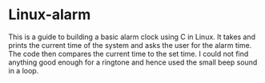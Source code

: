 # Linux-alarm
This is a guide to building a basic alarm clock using C in Linux.
It takes and prints the current time of the system and asks the user for the alarm time.
The code then compares the current time to the set time.
I could not find anything good enough for a ringtone and hence used the small beep sound in a loop.
